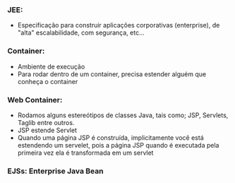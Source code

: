 ### JEE: 
- Especificação para construir aplicações corporativas (enterprise), de "alta" escalabilidade, com segurança, etc...

### Container:
- Ambiente de execução
- Para rodar dentro de um container, precisa estender alguém que conheça o container

### Web Container:
- Rodamos alguns estereótipos de classes Java, tais como; JSP, Servlets, Taglib entre outros.
- JSP estende Servlet  
- Quando uma página JSP é construída, implicitamente você está estendendo um servelet, pois a página JSP quando é executada pela primeira vez ela é transformada em um servlet

### EJSs: Enterprise Java Bean 

